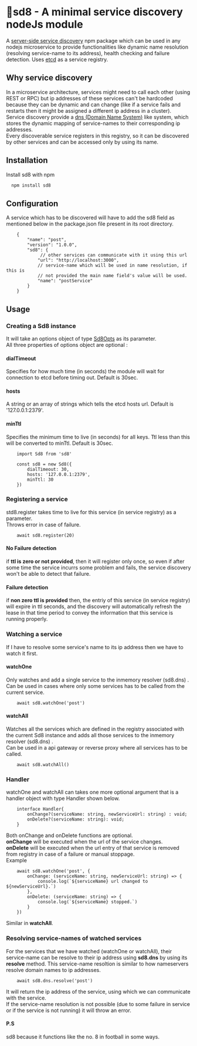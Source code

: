 # 📘sd8 - A minimal service discovery nodeJs module

A [server-side service discovery](https://microservices.io/patterns/server-side-discovery.html) npm package which can be used in any nodejs microservice to provide functionalities like dynamic name resolution (resolving service-name to its address), health checking and failure detection. Uses [etcd](https://etcd.io/) as a service registry.

## Why service discovery

In a microservice architecture, services might need to call each other (using REST or RPC) but ip addresses of these services can't be hardcoded because they can be dynamic and can change (like if a service fails and restarts then it might be assigned a different ip address in a cluster).\
Service discovery provide a [dns (Domain Name System)](https://en.wikipedia.org/wiki/Domain_Name_System) like system, which stores the dynamic mapping of service-names to their corresponding ip addresses.\
Every discoverable service registers in this registry, so it can be discovered by other services and can be accessed only by using its name.

## Installation

Install sd8 with npm

```bash
  npm install sd8
```
 
## Configuration

A service which has to be discovered will have to add the sd8 field as mentioned below in the package.json file present in its root directory.

```code
    {
        "name": "post",
        "version": "1.0.0",
        "sd8": {
             // other services can communicate with it using this url   
            "url": "http://localhost:3000",  
            // service-name which will be used in name resolution, if this is
            // not provided the main name field's value will be used.
            "name": "postService"  
        }
    }

```

## Usage   

### Creating a Sd8 instance
It will take an options object of type [Sd8Opts](./src/interfaces/index.ts) as its parameter.\
All three properties of options object are optional :

#### dialTimeout

Specifies for how much time (in seconds) the module will wait for connection to etcd before timing out. Default is 30sec.

#### hosts

A string or an array of strings which tells the etcd hosts url. Default is '127.0.0.1:2379'.

#### minTtl

Specifies the minimum time to live (in seconds) for all keys. Ttl less than this will be converted to minTtl. Default is 30sec.


```code
    import Sd8 from 'sd8'

    const sd8 = new Sd8({
        dialTimeout: 30,
        hosts: '127.0.0.1:2379',
        minTtl: 30
    })
```

### Registering a service

std8.register takes time to live for this service (in service registry) as a parameter.\
Throws error in case of failure.

```code
    await sd8.register(20)
```

#### No Failure detection
if **ttl is zero or not provided**, then it will register only once, so even if after some time the service incurrs some problem and fails, the service discovery won't be able to detect that failure.

#### Failure detection
if **non zero ttl is provided** then, the entriy of this service (in service registry) will expire in ttl seconds, and the discovery will automatically refresh the lease in that time period to convey the information that this service is running properly. 

### Watching a service
If I have to resolve some service's name to its ip address then we have to watch it first.

#### watchOne
Only watches and add a single service to the inmemory resolver (sd8.dns) .\
Can be used in cases where only some services has to be called from the current service.

```code
    await sd8.watchOne('post')
```

#### watchAll
Watches all the services which are defined in the registry associated with the current Sd8 instance and adds all those services to the inmemory resolver (sd8.dns) .\
Can be used in a api gateway or reverse proxy where all services has to be called.

```code
    await sd8.watchAll()
```

### Handler

watchOne and watchAll can takes one more optional argument that is a handler object with type Handler shown below.
```code
    interface Handler{
        onChange?(serviceName: string, newServiceUrl: string) : void;
        onDelete?(serviceName: string): void;
    }
```

Both onChange and onDelete functions are optional.\
**onChange** will be executed when the url of the service changes.\
**onDelete** will be executed when the url entry of that service is removed from registry in case of a failure or manual stoppage.\
Example
```code
    await sd8.watchOne('post', {
        onChange: (serviceName: string, newServiceUrl: string) => {
            console.log(`${serviceName} url changed to ${newServiceUrl}.`)
        },
        onDelete: (serviceName: string) => {
            console.log(`${serviceName} stopped.`)
        } 
    })
```

Similar in **watchAll**.

### Resolving service-names of watched services

For the services that we have watched (watchOne or watchAll), their service-name can be resolve to their ip address using **sd8.dns** by using its **resolve** method. This service-name resoltion is similar to how nameservers resolve domain names to ip addresses.

```code
    await sd8.dns.resolve('post')
```

It will return the ip address of the service, using which we can communicate with the service.\
If the service-name resolution is not possible (due to some failure in service or if the service is not running) it will throw an error.

#### P.S
sd8 because it functions like the no. 8 in football in some ways.